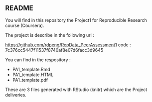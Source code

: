 ## README

You will find in this repository the Project1 for Reproducible Research course (Coursera).

The project is describe in the following url :

https://github.com/rdpeng/RepData_PeerAssessment1
code : 7c376cc5447f11537f8740af8e07d6facc3d9645



You can find in the respository :
- PA1_template.Rmd
- PA1_template.HTML
- PA1_template.pdf

These are 3 files generated with RStudio (knitr) which are the Project deliveries.